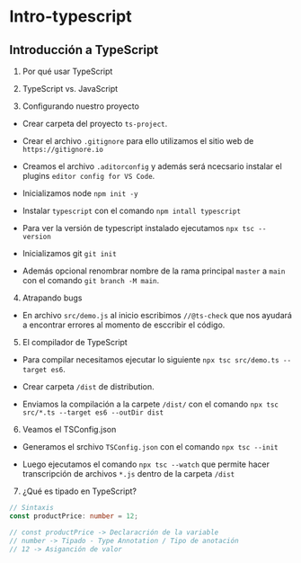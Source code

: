 # **Intro-typescript**

## __Introducción a TypeScript__

1. Por qué usar TypeScript

2. TypeScript vs. JavaScript

3. Configurando nuestro proyecto

  - Crear carpeta del proyecto `ts-project`.

  -  Crear el archivo `.gitignore` para ello utilizamos el sitio web de `https://gitignore.io`

  - Creamos el archivo `.aditorconfig` y además será ncecsario instalar el plugins `editor config for VS Code`.

  - Inicializamos node `npm init -y`

  - Instalar `typescript` con el comando `npm intall typescript`

  - Para ver la versión de typescript instalado ejecutamos `npx tsc --version` <!--// Version 5.5.4 //-->

  - Inicializamos git `git init`

  - Además opcional renombrar nombre de la rama principal `master` a `main` con el comando `git branch -M main`.

4. Atrapando bugs

  - En archivo `src/demo.js` al inicio escribimos `//@ts-check` que nos ayudará a encontrar errores al momento de esccribir el código.

5. El compilador de TypeScript

  - Para compilar necesitamos ejecutar lo siguiente `npx tsc src/demo.ts --target es6`.

  - Crear carpeta `/dist` de distribution.

  - Enviamos la compilación a la carpete `/dist/` con el comando `npx tsc src/*.ts --target es6 --outDir dist` 

6. Veamos el TSConfig.json

  - Generamos el srchivo `TSConfig.json` con el comando `npx tsc --init`

  - Luego ejecutamos el comando `npx tsc --watch` que permite hacer transcripción de archivos `*.js` dentro de la carpeta `/dist`

7. ¿Qué es tipado en TypeScript?

```ts
// Sintaxis
const productPrice: number = 12; 

// const productPrice -> Declaracrión de la variable
// number -> Tipado - Type Annotation / Tipo de anotación
// 12 -> Asiganción de valor

```
